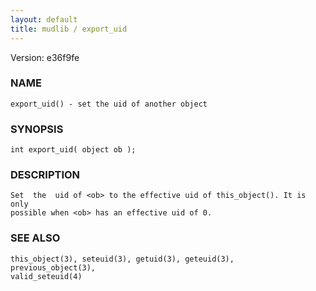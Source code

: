 ```yaml
---
layout: default
title: mudlib / export_uid
---
```


Version: e36f9fe




### NAME
    export_uid() - set the uid of another object


### SYNOPSIS
    int export_uid( object ob );


### DESCRIPTION
    Set  the  uid of <ob> to the effective uid of this_object(). It is only
    possible when <ob> has an effective uid of 0.


### SEE ALSO
    this_object(3), seteuid(3), getuid(3), geteuid(3),  previous_object(3),
    valid_seteuid(4)



